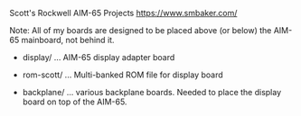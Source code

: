 Scott's Rockwell AIM-65 Projects
https://www.smbaker.com/

Note: All of my boards are designed to be placed above (or below) the AIM-65 mainboard,
not behind it.

* display/ ... AIM-65 display adapter board

* rom-scott/ ... Multi-banked ROM file for display board

* backplane/ ... various backplane boards. Needed to place the display board on top of the AIM-65.
